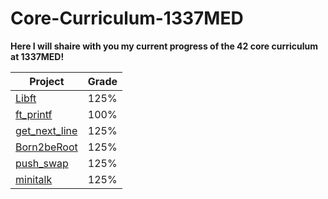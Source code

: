 # Core-Curriculum-1337MED
**Here I will shaire with you my current progress of the 42 core curriculum at 1337MED!**

|Project|Grade
|--|--|
|[Libft](https://github.com/42-adbouras/libft-1337MED)          | 125% |
|[ft_printf](https://github.com/42-adbouras/ft_printf-1337MED)  | 100% |
|[get_next_line](https://github.com/42-adbouras/get_next_line-1337MED)  | 125% |
|[Born2beRoot](https://github.com/42-adbouras/Born2beroot-1337MED)  | 125% |
|[push_swap](https://github.com/42-adbouras/push_swap-1337MED)  | 125% |
|[minitalk](https://github.com/42-adbouras/minitalk-1337MED)  | 125% |

